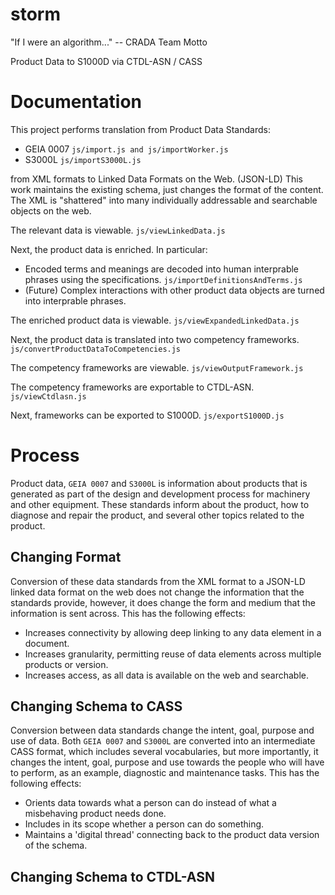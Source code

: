 # storm
"If I were an algorithm..." -- CRADA Team Motto

Product Data to S1000D via CTDL-ASN / CASS

# Documentation
This project performs translation from Product Data Standards:
* GEIA 0007 `js/import.js and js/importWorker.js`
* S3000L `js/importS3000L.js`

from XML formats to Linked Data Formats on the Web. (JSON-LD) This work maintains the existing schema, just changes the format of the content. The XML is "shattered" into many individually addressable and searchable objects on the web.

The relevant data is viewable. `js/viewLinkedData.js`

Next, the product data is enriched. In particular:
* Encoded terms and meanings are decoded into human interprable phrases using the specifications. `js/importDefinitionsAndTerms.js`
* (Future) Complex interactions with other product data objects are turned into interprable phrases.

The enriched product data is viewable. `js/viewExpandedLinkedData.js`

Next, the product data is translated into two competency frameworks. `js/convertProductDataToCompetencies.js`

The competency frameworks are viewable. `js/viewOutputFramework.js`

The competency frameworks are exportable to CTDL-ASN. `js/viewCtdlasn.js`

Next, frameworks can be exported to S1000D. `js/exportS1000D.js`

# Process
Product data, `GEIA 0007` and `S3000L` is information about products that is generated as part of the design and development process for machinery and other equipment. These standards inform about the product, how to diagnose and repair the product, and several other topics related to the product.
## Changing Format
Conversion of these data standards from the XML format to a JSON-LD linked data format on the web does not change the information that the standards provide, however, it does change the form and medium that the information is sent across. This has the following effects:
* Increases connectivity by allowing deep linking to any data element in a document.
* Increases granularity, permitting reuse of data elements across multiple products or version.
* Increases access, as all data is available on the web and searchable.
## Changing Schema to CASS
Conversion between data standards change the intent, goal, purpose and use of data. Both `GEIA 0007` and `S3000L` are converted into an intermediate CASS format, which includes several vocabularies, but more importantly, it changes the intent, goal, purpose and use towards the people who will have to perform, as an example, diagnostic and maintenance tasks. This has the following effects:
* Orients data towards what a person can do instead of what a misbehaving product needs done.
* Includes in its scope whether a person can do something.
* Maintains a 'digital thread' connecting back to the product data version of the schema.
## Changing Schema to CTDL-ASN